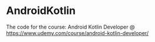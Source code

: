 # AndroidKotlin
The code for the course: Android Kotlin Developer @ https://www.udemy.com/course/android-kotlin-developer/
